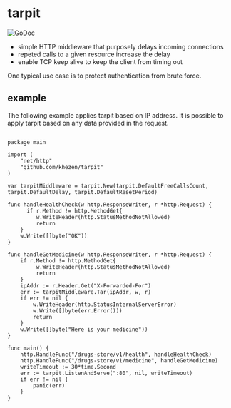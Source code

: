 # tarpit

[![GoDoc](https://img.shields.io/badge/go-documentation-blue.svg?style=flat-square)](https://godoc.org/github.com/khezen/tarpit)

* simple HTTP middleware that purposely delays incoming connections
* repeted calls to a given resource increase the delay
* enable TCP keep alive to keep the client from timing out

One typical use case is to protect authentication from brute force.

## example

The following example applies tarpit based on IP address. It is possible to apply tarpit based on any data provided in the request.

```golang

package main

import (
    "net/http"
    "github.com/khezen/tarpit"
)

var tarpitMiddleware = tarpit.New(tarpit.DefaultFreeCallsCount, tarpit.DefaultDelay, tarpit.DefaultResetPeriod)

func handleHealthCheck(w http.ResponseWriter, r *http.Request) {
      if r.Method != http.MethodGet{
         w.WriteHeader(http.StatusMethodNotAllowed)
         return
    }
    w.Write([]byte("OK"))
}

func handleGetMedicine(w http.ResponseWriter, r *http.Request) {
    if r.Method != http.MethodGet{
         w.WriteHeader(http.StatusMethodNotAllowed)
         return
    }
    ipAddr := r.Header.Get("X-Forwarded-For")
    err := tarpitMiddleware.Tar(ipAddr, w, r)
    if err != nil {
        w.WriteHeader(http.StatusInternalServerError)
        w.Write([]byte(err.Error()))
        return
    }
    w.Write([]byte("Here is your medicine"))
}

func main() {
    http.HandleFunc("/drugs-store/v1/health", handleHealthCheck)
    http.HandleFunc("/drugs-store/v1/medicine", handleGetMedicine)
    writeTimeout := 30*time.Second
    err := tarpit.ListenAndServe(":80", nil, writeTimeout)
    if err != nil {
        panic(err)
    }
}
```
